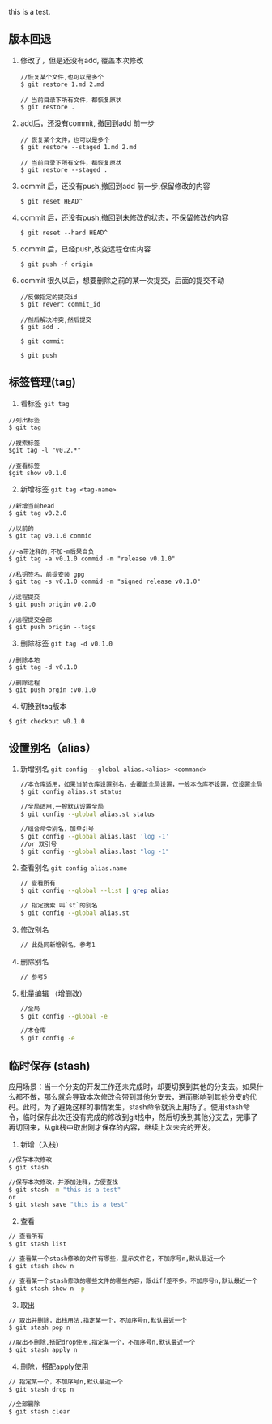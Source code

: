 this is a test.



## 版本回退

1. 修改了，但是还没有add, 覆盖本次修改

   ```shell
   //恢复某个文件,也可以是多个
   $ git restore 1.md 2.md
   
   // 当前目录下所有文件，都恢复原状
   $ git restore .
   ```

2. add后，还没有commit, 撤回到add 前一步

   ```shell
   // 恢复某个文件，也可以是多个
   $ git restore --staged 1.md 2.md
   
   // 当前目录下所有文件，都恢复原状
   $ git restore --staged .
   ```

3. commit 后，还没有push,撤回到add 前一步,保留修改的内容

   ```shell
   $ git reset HEAD^	
   ```

4. commit 后，还没有push,撤回到未修改的状态，不保留修改的内容

   ```shell
   $ git reset --hard HEAD^
   ```

5. commit 后，已经push,改变远程仓库内容
   ```shell
   $ git push -f origin
   ```
6. commit 很久以后，想要删除之前的某一次提交，后面的提交不动
   ```shell
   //反做指定的提交id
   $ git revert commit_id
   
   //然后解决冲突,然后提交
   $ git add .
   
   $ git commit
   
   $ git push
   ```



## 标签管理(tag)

1. 看标签 `git tag`

```shell
//列出标签
$ git tag

//搜索标签
$git tag -l "v0.2.*"

//查看标签
$git show v0.1.0
```

2. 新增标签 `git tag <tag-name>`

```shell
//新增当前head
$ git tag v0.2.0

//以前的
$ git tag v0.1.0 commid

//-a带注释的,不加-m后果自负
$ git tag -a v0.1.0 commid -m "release v0.1.0"

//私钥签名，前提安装 gpg
$ git tag -s v0.1.0 commid -m "signed release v0.1.0"

//远程提交
$ git push origin v0.2.0

//远程提交全部
$ git push origin --tags
```

3. 删除标签 `git tag -d v0.1.0`

```shell
//删除本地
$ git tag -d v0.1.0

//删除远程
$ git push orgin :v0.1.0
```

4. 切换到tag版本

```shell
$ git checkout v0.1.0
```

## 设置别名（alias）

1. 新增别名 `git config --global alias.<alias> <command>`

   ``` bash
   //本仓库适用，如果当前仓库设置别名，会覆盖全局设置，一般本仓库不设置，仅设置全局
   $ git config alias.st status
   
   //全局适用,一般默认设置全局
   $ git config --global alias.st status
   
   //组合命令别名，加单引号
   $ git config --global alias.last 'log -1'
   //or 双引号
   $ git config --global alias.last "log -1"
   ```

2. 查看别名 `git config alias.name`

   ```bash
   // 查看所有
   $ git config --global --list | grep alias
   
   // 指定搜索 叫`st`的别名
   $ git config --global alias.st
   ```

3. 修改别名

   ```bash
   // 此处同新增别名，参考1
   ```

4. 删除别名

   ```bash
   // 参考5
   ```


5. 批量编辑 （增删改）

   ```bash
   //全局
   $ git config --global -e
   
   //本仓库
   $ git config -e
   ```

## 临时保存 (stash)

应用场景：当一个分支的开发工作还未完成时，却要切换到其他的分支去。如果什么都不做，那么就会导致本次修改会带到其他分支去，进而影响到其他分支的代码。此时，为了避免这样的事情发生，stash命令就派上用场了。使用stash命令，临时保存此次还没有完成的修改到git栈中，然后切换到其他分支去，完事了再切回来，从git栈中取出刚才保存的内容，继续上次未完的开发。


1. 新增（入栈）

  ```sh
  //保存本次修改
  $ git stash

  //保存本次修改，并添加注释，方便查找
  $ git stash -m "this is a test"
  or
  $ git stash save "this is a test"
  ```

2. 查看

  ```sh
  // 查看所有
  $ git stash list

  // 查看某一个stash修改的文件有哪些，显示文件名，不加序号n,默认最近一个
  $ git stash show n

  // 查看某一个stash修改的哪些文件的哪些内容，跟diff差不多。不加序号n,默认最近一个
  $ git stash show n -p

  ```

3. 取出

  ```sh
  // 取出并删除，出栈用法.指定某一个，不加序号n,默认最近一个
  $ git stash pop n

  //取出不删除,搭配drop使用.指定某一个，不加序号n,默认最近一个
  $ git stash apply n
  ```

4. 删除，搭配apply使用

  ```sh
  // 指定某一个，不加序号n,默认最近一个
  $ git stash drop n

  //全部删除
  $ git stash clear
  ```

   
